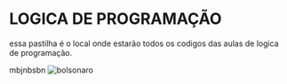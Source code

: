  # LOGICA DE PROGRAMAÇÃO
 essa pastilha é o local onde estarão todos os codigos das aulas de logica de programação.

 mbjnbsbn
 ![bolsonaro](https://www.google.com/url?sa=i&url=https%3A%2F%2Flojadodivo.com%2Fproducts%2Fjm-bolsonaro-eau-de-pertum&psig=AOvVaw0pO3DfJZoxcsX7NwYSihuo&ust=1716509481794000&source=images&cd=vfe&opi=89978449&ved=0CBIQjRxqFwoTCJjKpu2-ooYDFQAAAAAdAAAAABAk)
